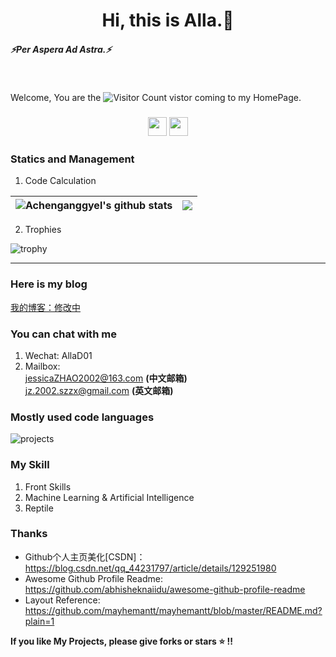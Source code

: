 <div align="center">
   <h1>Hi, this is Alla.🔭</h1>
</div>


<h5><i>⚡️Per Aspera Ad Astra.⚡️</i></h5>

<br/>

Welcome, You are the ![Visitor Count](https://profile-counter.glitch.me/Achenganggyel/count.svg) vistor coming to my HomePage.

<div align='center'>
   <h3>
<img src="https://media.giphy.com/media/WUlplcMpOCEmTGBtBW/giphy.gif" width="30">
    
<img src="https://media.giphy.com/media/WUlplcMpOCEmTGBtBW/giphy.gif" width="30">
   </h3>
</div>

### Statics and Management
1. Code Calculation

|<img align="center" src="https://github-readme-stats.vercel.app/api?username=Achenganggyel&count_private=true&show_icons=true&include_all_commits=true&hide_border=true" alt="Achenganggyel's github stats" /> | <img align="center" src="https://github-readme-stats.vercel.app/api/top-langs/?username=Achenganggyel&layout=compact&title_color=359697&icon_color=359697&hide_border=true" /> |
| ------------- | ------------- |

2. Trophies

![trophy](https://github-profile-trophy.vercel.app/?username=Achenganggyel&row=1&column=5)


<!--(https://github.com/Achenganggyel/github-readme-activity-graph)-->

----

### Here is my blog
[我的博客：修改中]()

### You can chat with me
1. Wechat: AllaD01
2. Mailbox: <br/>
   jessicaZHAO2002@163.com **(中文邮箱)** <br/>
   jz.2002.szzx@gmail.com **(英文邮箱)**

### Mostly used code languages
![projects](https://skillicons.dev/icons?i=ts,js,vue,react,nodejs,express,webpack,vite,python,mongodb)

### My Skill
1. Front Skills
2. Machine Learning & Artificial Intelligence
3. Reptile

### Thanks
- Github个人主页美化[CSDN]：https://blog.csdn.net/qq_44231797/article/details/129251980
- Awesome Github Profile Readme: https://github.com/abhisheknaiidu/awesome-github-profile-readme
- Layout Reference: https://github.com/mayhemantt/mayhemantt/blob/master/README.md?plain=1


**If you like My Projects, please give forks or stars :star: !!**
